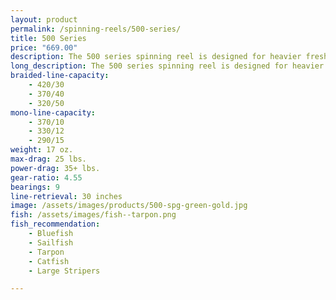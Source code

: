 ```yaml
---
layout: product
permalink: /spinning-reels/500-series/
title: 500 Series
price: "669.00"
description: The 500 series spinning reel is designed for heavier freshwater applications like large catfish. 
long_description: The 500 series spinning reel is designed for heavier freshwater applications like large catfish. This reel is perfect for bringing in big stripers and bluefish when using live or artificial baits. This model can also be combined with a medium to heavy action rod to cast from jetties. Our 500 series reel is currently available only by calling to order. 
braided-line-capacity: 
    - 420/30
    - 370/40
    - 320/50
mono-line-capacity:
    - 370/10
    - 330/12
    - 290/15
weight: 17 oz.
max-drag: 25 lbs.
power-drag: 35+ lbs.
gear-ratio: 4.55
bearings: 9
line-retrieval: 30 inches
image: /assets/images/products/500-spg-green-gold.jpg
fish: /assets/images/fish--tarpon.png
fish_recommendation:
    - Bluefish
    - Sailfish
    - Tarpon
    - Catfish
    - Large Stripers

---
```





